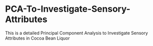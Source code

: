 # PCA-To-Investigate-Sensory-Attributes
This is a detailed Principal Component Analysis to Investigate Sensory Attributes in Cocoa Bean Liquor 
